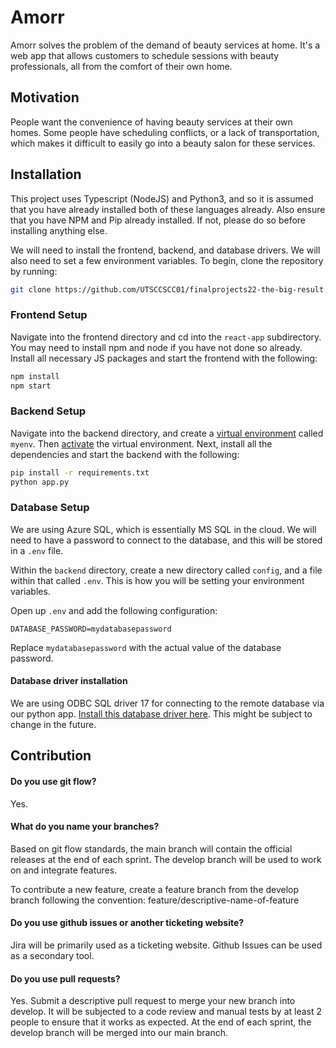 ﻿# Amorr

Amorr solves the problem of the demand of beauty services at home. It's a web app that allows customers to schedule sessions with beauty professionals, all from the comfort of their own home. 


## Motivation
People want the convenience of having beauty services at their own homes. Some people have scheduling conflicts, or a lack of transportation, which makes it difficult to easily go into a beauty salon for these services. 

## Installation
This project uses Typescript (NodeJS) and Python3, and so it is assumed that you have already installed both of these languages already. Also ensure that you have NPM and Pip already installed. If not, please do so before installing anything else.

We will need to install the frontend, backend, and database drivers. We will also need to set a few environment variables. To begin, clone the repository by running:
```bash
git clone https://github.com/UTSCCSCC01/finalprojects22-the-big-result.git
```

### Frontend Setup
Navigate into the frontend directory and cd into the `react-app` subdirectory. You may need to install npm and node if you have not done so already. Install all necessary JS packages and start the frontend with the following:

```bash
npm install
npm start
```

### Backend Setup
Navigate into the backend directory, and create a [virtual environment](https://docs.python.org/3/library/venv.html) called `myenv`. Then [activate](https://docs.python.org/3/tutorial/venv.html#creating-virtual-environments) the virtual environment. Next, install all the dependencies and start the backend with the following:

```bash
pip install -r requirements.txt
python app.py
```
### Database Setup
We are using Azure SQL, which is essentially MS SQL in the cloud. We will need to have a password to connect to the database, and this will be stored in a `.env` file. 

Within the `backend` directory, create a new directory called `config`, and a file within that called `.env`. This is how you will be setting your environment variables.

Open up `.env` and add the following configuration:
```
DATABASE_PASSWORD=mydatabasepassword
```
Replace `mydatabasepassword` with the actual value of the database password.
#### Database driver installation
We are using ODBC SQL driver 17 for connecting to the remote database via our python app. [Install this database driver here](https://docs.microsoft.com/en-us/sql/connect/odbc/download-odbc-driver-for-sql-server?view=sql-server-ver16). This might be subject to change in the future. 

## Contribution
#### Do you use git flow? 
Yes.
#### What do you name your branches?
Based on git flow standards, the main branch will contain the official releases at the end of each sprint. The develop branch will be used to work on and integrate features.

To contribute a new feature, create a feature branch from the develop branch following the convention: feature/descriptive-name-of-feature

#### Do you use github issues or another ticketing website?
Jira will be primarily used as a ticketing website. Github Issues can be used as a secondary tool.
#### Do you use pull requests?
Yes. Submit a descriptive pull request to merge your new branch into develop. It will be subjected to a code review and manual tests by at least 2 people to ensure that it works as expected. At the end of each sprint, the develop branch will be merged into our main branch. 
